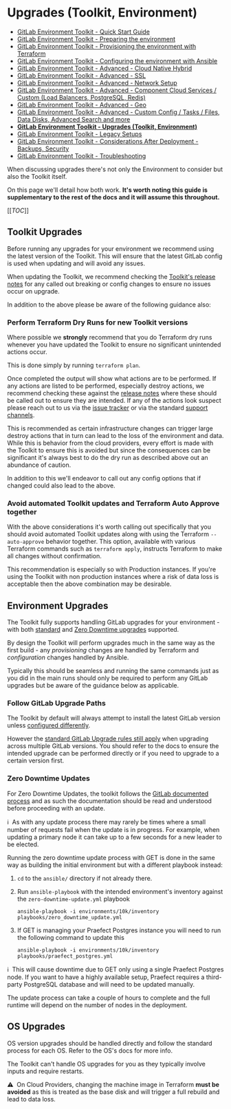 # Upgrades (Toolkit, Environment)

- [GitLab Environment Toolkit - Quick Start Guide](environment_quick_start_guide.md)
- [GitLab Environment Toolkit - Preparing the environment](environment_prep.md)
- [GitLab Environment Toolkit - Provisioning the environment with Terraform](environment_provision.md)
- [GitLab Environment Toolkit - Configuring the environment with Ansible](environment_configure.md)
- [GitLab Environment Toolkit - Advanced - Cloud Native Hybrid](environment_advanced_hybrid.md)
- [GitLab Environment Toolkit - Advanced - SSL](environment_advanced_ssl.md)
- [GitLab Environment Toolkit - Advanced - Network Setup](environment_advanced_network.md)
- [GitLab Environment Toolkit - Advanced - Component Cloud Services / Custom (Load Balancers, PostgreSQL, Redis)](environment_advanced_services.md)
- [GitLab Environment Toolkit - Advanced - Geo](environment_advanced_geo.md)
- [GitLab Environment Toolkit - Advanced - Custom Config / Tasks / Files, Data Disks, Advanced Search and more](environment_advanced.md)
- [**GitLab Environment Toolkit - Upgrades (Toolkit, Environment)**](environment_upgrades.md)
- [GitLab Environment Toolkit - Legacy Setups](environment_legacy.md)
- [GitLab Environment Toolkit - Considerations After Deployment - Backups, Security](environment_post_considerations.md)
- [GitLab Environment Toolkit - Troubleshooting](environment_troubleshooting.md)

When discussing upgrades there's not only the Environment to consider but also the Toolkit itself.

On this page we'll detail how both work. **It's worth noting this guide is supplementary to the rest of the docs and it will assume this throughout.**

[[_TOC_]]

## Toolkit Upgrades

Before running any upgrades for your environment we recommend using the latest version of the Toolkit. This will ensure that the latest GitLab config is used when updating and will avoid any issues.

When updating the Toolkit, we recommend checking the [Toolkit's release notes](https://gitlab.com/gitlab-org/gitlab-environment-toolkit/-/releases) for any called out breaking or config changes to ensure no issues occur on upgrade.

In addition to the above please be aware of the following guidance also:

### Perform Terraform Dry Runs for new Toolkit versions

Where possible we **strongly** recommend that you do Terraform dry runs whenever you have updated the Toolkit to ensure no significant unintended actions occur.

This is done simply by running `terraform plan`.

Once completed the output will show what actions are to be performed. If any actions are listed to be performed, especially destroy actions, we recommend checking these against the [release notes](https://gitlab.com/gitlab-org/gitlab-environment-toolkit/-/releases) where these should be called out to ensure they are intended. If any of the actions look suspect please reach out to us via the [issue tracker](https://gitlab.com/gitlab-org/gitlab-environment-toolkit/-/issues) or via the standard [support channels](https://about.gitlab.com/support/).

This is recommended as certain infrastructure changes can trigger large destroy actions that in turn can lead to the loss of the environment and data. While this is behavior from the cloud providers, every effort is made with the Toolkit to ensure this is avoided but since the consequences can be significant it's always best to do the dry run as described above out an abundance of caution.

In addition to this we'll endeavor to call out any config options that if changed could also lead to the above.

### Avoid automated Toolkit updates and Terraform Auto Approve together

With the above considerations it's worth calling out specifically that you should avoid automated Toolkit updates along with using the Terraform `--auto-approve` behavior together. This option, available with various Terraform commands such as `terraform apply`, instructs Terraform to make all changes without confirmation.

This recommendation is especially so with Production instances. If you're using the Toolkit with non production instances where a risk of data loss is acceptable then the above combination may be desirable.

## Environment Upgrades

The Toolkit fully supports handling GitLab upgrades for your environment - with both [standard](https://docs.gitlab.com/ee/update/with_downtime.html) and [Zero Downtime upgrades](https://docs.gitlab.com/ee/update/zero_downtime.html) supported.

By design the Toolkit will perform upgrades much in the same way as the first build - any _provisioning_ changes are handled by Terraform and _configuration_ changes handled by Ansible.

Typically this should be seamless and running the same commands just as you did in the main runs should only be required to perform any GitLab upgrades but be aware of the guidance below as applicable.

### Follow GitLab Upgrade Paths

The Toolkit by default will always attempt to install the latest GitLab version unless [configured differently](environment_configure.md#gitlab-version).

However the [standard GitLab Upgrade rules still apply](https://docs.gitlab.com/ee/update/#upgrade-paths) when upgrading across multiple GitLab versions. You should refer to the docs to ensure the intended upgrade can be performed directly or if you need to upgrade to a certain version first.

### Zero Downtime Updates

For Zero Downtime Updates, the toolkit follows the [GitLab documented process](https://docs.gitlab.com/omnibus/update/README.html#zero-downtime-updates) and as such the documentation should be read and understood before proceeding with an update.

:information_source:&nbsp; As with any update process there may rarely be times where a small number of requests fail when the update is in progress. For example, when updating a primary node it can take up to a few seconds for a new leader to be elected.

Running the zero downtime update process with GET is done in the same way as building the initial environment but with a different playbook instead:

1. `cd` to the `ansible/` directory if not already there.
1. Run `ansible-playbook` with the intended environment's inventory against the `zero-downtime-update.yml` playbook

    `ansible-playbook -i environments/10k/inventory playbooks/zero_downtime_update.yml`

1. If GET is managing your Praefect Postgres instance you will need to run the following command to update this

    `ansible-playbook -i environments/10k/inventory playbooks/praefect_postgres.yml`

:information_source:&nbsp; This will cause downtime due to GET only using a single Praefect Postgres node.
  If you want to have a highly available setup, Praefect requires a third-party PostgreSQL database and will need to be updated manually.

The update process can take a couple of hours to complete and the full runtime will depend on the number of nodes in the deployment.

## OS Upgrades

OS version upgrades should be handled directly and follow the standard process for each OS. Refer to the OS's docs for more info.

The Toolkit can't handle OS upgrades for you as they typically involve inputs and require restarts.

:warning:&nbsp; On Cloud Providers, changing the machine image in Terraform **must be avoided** as this is treated as the base disk and will trigger a full rebuild and lead to data loss.
